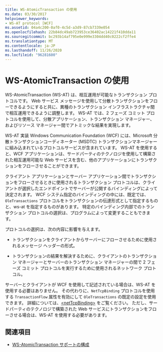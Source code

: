 ```yaml
---
title: WS-AtomicTransaction の使用
ms.date: 03/30/2017
helpviewer_keywords:
- WS-AT protocol [WCF]
ms.assetid: 04a4c200-0af0-4c5d-a3d9-87cb7339e054
ms.openlocfilehash: 22b84dc49ab723953ce36402ac14221f410dda11
ms.sourcegitcommit: bc293b14af795e0e999e3304dd40c0222cf2ffe4
ms.translationtype: MT
ms.contentlocale: ja-JP
ms.lasthandoff: 11/26/2020
ms.locfileid: "96281600"
---
```

# <a name="using-ws-atomictransaction"></a>WS-AtomicTransaction の使用

WS-AtomicTransaction (WS-AT) は、相互運用が可能なトランザクション プロトコルです。 Web サービス メッセージを使用して分散トランザクションをフローできるようにすると共に、異種のトランザクション インフラストラクチャ間で相互運用できるように調整します。 WS-AT では、2 フェーズ コミット プロトコルを使用して、分散アプリケーション、トランザクション マネージャー、およびリソース マネージャー間でアトミックな結果を実現します。  
  
 WS-AT 実装 Windows Communication Foundation (WCF) には、Microsoft 分散トランザクションコーディネーター (MSDTC) トランザクションマネージャーに組み込まれているプロトコルサービスが含まれています。 WS-AT を使用すると、WCF アプリケーションは、サードパーティのテクノロジを使用して構築された相互運用可能な Web サービスを含む、他のアプリケーションにトランザクションをフローさせることができます。  
  
 クライアント アプリケーションとサーバー アプリケーション間でトランザクションをフローさせるときに使用されるトランザクション プロトコルは、クライアントが選択したエンドポイントでサーバーが公開するバインディングによって決定されます。 WCF システム指定のバインディングの中には、既定では、 `OleTransactions` プロトコルをトランザクションの伝達形式として指定するものと、ws-at を指定するものがあります。 特定のバインディング内部でのトランザクション プロトコルの選択は、プログラムによって変更することもできます。  
  
 プロトコルの選択は、次の内容に影響を与えます。  
  
- トランザクションをクライアントからサーバーにフローさせるために使用されるメッセージ ヘッダーの形式。  
  
- トランザクションの結果を解決するために、クライアントのトランザクション マネージャーとサーバーのトランザクション マネージャーの間で 2 フェーズ コミット プロトコルを実行するために使用されるネットワーク プロトコル。  
  
 サーバーとクライアントが WCF を使用して記述されている場合は、WS-AT を使用する必要はありません。 その代わりに、`NetTcpBinding` プロトコルを使用する `TransactionFlow` 属性を有効にして `OleTransactions` の既定の設定を使用できます。 詳細については、[\<netTcpBinding>](../../configure-apps/file-schema/wcf/nettcpbinding.md) をご覧ください。 ただし、サードパーティのテクノロジで構築された Web サービスにトランザクションをフローさせる場合は、WS-AT を使用する必要があります。  
  
## <a name="see-also"></a>関連項目

- [WS-AtomicTransaction サポートの構成](configuring-ws-atomic-transaction-support.md)
